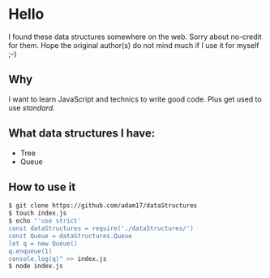 # Hello

I found these data structures somewhere on the web. Sorry about no-credit for them.
Hope the original author(s) do not mind much if I use it for myself ;-)

## Why

I want to learn JavaScript and technics to write good code. Plus get used to use *standard*.

## What data structures I have:

- Tree
- Queue

## How to use it

```sh
$ git clone https://github.com/adam17/dataStructures
$ touch index.js
$ echo "'use strict'
const dataStructures = require('./dataStructures/')
const Queue = dataStructures.Queue
let q = new Queue()
q.enqueue(1)
console.log(q)" >> index.js
$ node index.js
```
